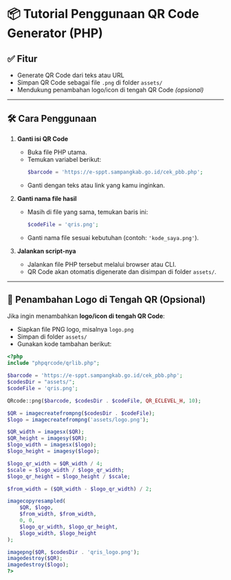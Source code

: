 # 📦 Tutorial Penggunaan QR Code Generator (PHP)

## ✅ Fitur

- Generate QR Code dari teks atau URL
- Simpan QR Code sebagai file `.png` di folder `assets/`
- Mendukung penambahan logo/icon di tengah QR Code _(opsional)_

---

## 🛠 Cara Penggunaan

1. **Ganti isi QR Code**

   - Buka file PHP utama.
   - Temukan variabel berikut:
     ```php
     $barcode = 'https://e-sppt.sampangkab.go.id/cek_pbb.php';
     ```
   - Ganti dengan teks atau link yang kamu inginkan.

2. **Ganti nama file hasil**

   - Masih di file yang sama, temukan baris ini:
     ```php
     $codeFile = 'qris.png';
     ```
   - Ganti nama file sesuai kebutuhan (contoh: `'kode_saya.png'`).

3. **Jalankan script-nya**
   - Jalankan file PHP tersebut melalui browser atau CLI.
   - QR Code akan otomatis digenerate dan disimpan di folder `assets/`.

---

## 📌 Penambahan Logo di Tengah QR (Opsional)

Jika ingin menambahkan **logo/icon di tengah QR Code**:

- Siapkan file PNG logo, misalnya `logo.png`
- Simpan di folder `assets/`
- Gunakan kode tambahan berikut:

```php
<?php
include "phpqrcode/qrlib.php";

$barcode = 'https://e-sppt.sampangkab.go.id/cek_pbb.php';
$codesDir = "assets/";
$codeFile = 'qris.png';

QRcode::png($barcode, $codesDir . $codeFile, QR_ECLEVEL_H, 10);

$QR = imagecreatefrompng($codesDir . $codeFile);
$logo = imagecreatefrompng('assets/logo.png');

$QR_width = imagesx($QR);
$QR_height = imagesy($QR);
$logo_width = imagesx($logo);
$logo_height = imagesy($logo);

$logo_qr_width = $QR_width / 4;
$scale = $logo_width / $logo_qr_width;
$logo_qr_height = $logo_height / $scale;

$from_width = ($QR_width - $logo_qr_width) / 2;

imagecopyresampled(
    $QR, $logo,
    $from_width, $from_width,
    0, 0,
    $logo_qr_width, $logo_qr_height,
    $logo_width, $logo_height
);

imagepng($QR, $codesDir . 'qris_logo.png');
imagedestroy($QR);
imagedestroy($logo);
?>
```
